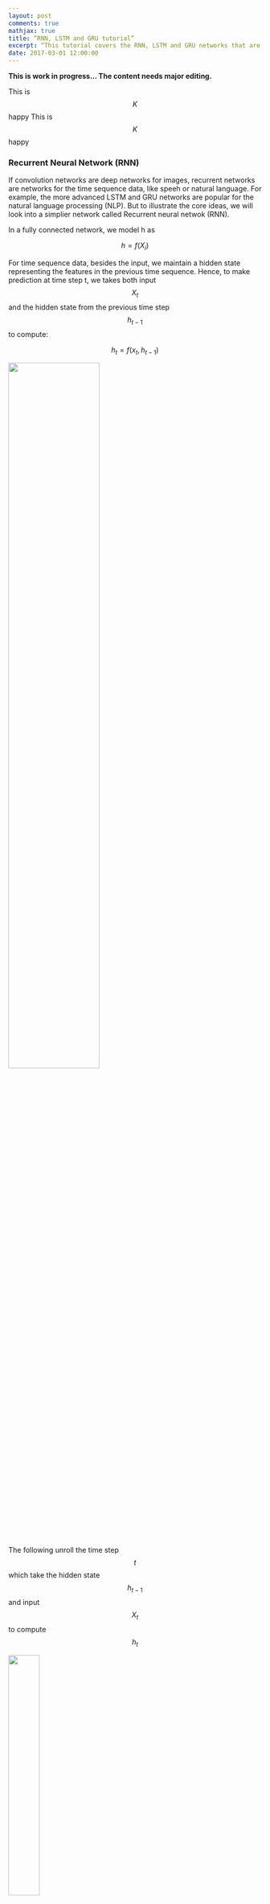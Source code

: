 ```yaml
---
layout: post
comments: true
mathjax: true
title: “RNN, LSTM and GRU tutorial”
excerpt: “This tutorial covers the RNN, LSTM and GRU networks that are widely popular for deep learning in NLP.”
date: 2017-03-01 12:00:00
---
```

**This is work in progress... The content needs major editing.**

This is $$K$$ happy
This is $$K$$
happy

### Recurrent Neural Network (RNN)

If convolution networks are deep networks for images, recurrent networks are networks for the time sequence data, like speeh or natural language. For example, the more advanced LSTM and GRU networks are popular for the natural language processing (NLP). But to illustrate the core ideas, we will look into a simplier network called Recurrent neural netwok (RNN).

In a fully connected network, we model h as 

$$
h = f(X_i)
$$


For time sequence data, besides the input, we maintain a hidden state representing the features in the previous time sequence. Hence, to make prediction at time step t, we takes both input
$$
X_t
$$
and the hidden state from the previous time step
$$
h_{t-1}
$$
to compute:

$$
h_t = f(x_t, h_{t-1})
$$

<div class="imgcap">
<img src="/assets/rnn/rnn_b.png" style="border:none;width:60%;">
</div>

The following unroll the time step 
$$
t
$$
which take the hidden state
$$
h_{t-1} 
$$
and input
$$
X_t
$$ 
to compute 
$$
h_t
$$
<div class="imgcap">
<img src="/assets/rnn/rnn_b3.png" style="border:none;width:35%;">
</div>

Here we unroll a RNN from time step 
$$
t-1
$$ 
 to 
$$
t+1
$$
:
<div class="imgcap">
<img src="/assets/rnn/rnn_b2.png" style="border:none;width:60%;">
</div>

In a FC network, 
$$
h
$$
servers as the output of the network. In RNN, 
$$
h
$$
servers 2 purposes: the hidden state for the previous sequence data as well as producing a prediction. Here we map the hidden state 
$$
h_t
$$
to a final prediction. For example, multiply 
$$
h_t
$$
with the matrix
$$
W
$$
to produce the desired predictions
$$
Y
$$.
 
<div class="imgcap">
<img src="/assets/rnn/cap14.png" style="border:none;width:30%;">
</div>

#### Create image caption using RNN
We will study a real example in explaing the RNN. For example, we input a school bus image into the RNN and output a caption like "A yellow school bus idles near a park." Our RNN will read an image and create an image caption.
<div class="imgcap">
<img src="/assets/rnn/cap.png" style="border:none;">
</div>
During the RNN training, we
1. Use a CNN network to capture features of an image.
2. Multiple the features with a trainable matrix to generate
$$
h_0
$$
3. Feed 
$$ 
h_0
$$
to the RNN.
4. Use a word embedding lookup table to convert a word to a word vector 
$$
X_1
$$
. (a.k.a word2vec)
5. Feed the word vector and
$$
h_0
$$ to the RNN.
$$
h_1 = f(X_1, h_0)
$$
6. Use a trainable matrix to map 
$$
h
$$
to scores which predict the probabilities of
$$
word_i
$$
to be the next caption word.
7. Move to the next time step with 
$$
h_1
$$ 
and the word "A" as input.

<div class="imgcap">
<img src="/assets/rnn/cap12.png" style="border:none;;">
</div>

#### Capture image features
We pass the image into a CNN and use one of the activation layer in the fully connected (FC) network to initialize the RNN. For example, in the picture below, we pick the input of the second FC layer which has a shape of (512,) as the features used to create captions.

<div class="imgcap">
<img src="/assets/rnn/cnn.png" style="border:none;;">
</div>

We multiple the CNN features with a trainable matrix to compute
$$
h_0
$$
for the first time step 1.

<div class="imgcap">
<img src="/assets/rnn/cap2.png" style="border:none;">
</div>

We will use 
$$
h_0
$$
for the RNN to compute
$$
h_1 = f(h_0, X_1)
$$

<div class="imgcap">
<img src="/assets/rnn/cap8.png" style="border:none;width:80%;">
</div>

Define the shape of CNN features (N, 512) and h (N, 512) which N is the batch size in training:
```python
input_dim   = 512   # CNN features dimension: 512  
hidden_dim  = 512   # Hidden state dimension: 512
```

Define the matrix to project the CNN features to 
$$
h_0
$$
.

```python
# W_proj: (input_dim, hidden_dim)
W_proj  = np.random.randn(input_dim, hidden_dim)
W_proj /= np.sqrt(input_dim)
b_proj  = np.zeros(hidden_dim)
```

Compute
$$
h_0
$$
.
```python
# Initialize CNN -> hidden state projection parameters
# h0: (N, hidden_dim)
h0 = features.dot(W_proj) + b_proj
```

#### Map words to RNN
Our training data contains both the images and captions. It also have a dictionary which map a vocabulary word to an integer. Caption words in the dataset are stored as word indexes. For example, the caption "A yellow school bus idles near a park." may stored as "1 5 3401 3461 78 5634 87 5 111 2" which 1 represents the "start" of a caption, 5 represents 'a', 3401 represents 'yellow'  and 2 represents the "end" of a caption.

> In this tutorial, we called the captions provided in the training dataset: true caption.

However, the RNN does not use the word index directly. Instead, through a word embedding lookup table (word2vec)
$$
W_{embed}
$$
, the word index is converted to a vector of length wordvec_dim. The RNN will take this vector
$$
X_t
$$ 
and 
$$
h_{t-1}
$$ to compute
$$
h_t
$$

<div class="imgcap">
<img src="/assets/rnn/cap9.png" style="border:none;width:40%;">
</div>

>  word2vec is a method to map a word to a vector say with 256 values. The mapping maintains the semantic relationship among words. The embedding lookup table is trained with deep learning.

When we create the training data, we convert words to the corresponding word index using a vocabulary dictionary. In runtime, we map the word index to a word vector.
<div class="imgcap">
<img src="/assets/rnn/encode.png" style="border:none;width:70%;">
</div>


Here is the code to convert an input caption word to the word vector x.
```python
wordvec_dim = 256  			   
```

```python
W_embed  = np.random.randn(vocab_size, wordvec_dim)
W_embed /= 100
```

```python
# captions:    (N, 17) The caption represent "<start> A yellow school bus idles near a park <end> <null> ... <null>" represent in word index. 
# captions_in  (N, 16) The caption feed into the RNN (X) = captions without the last word.
# captions_out (N, 16) The true caption output: the caption without "<start>"

# W_embed (vocab_size, wordvec_dim)
# captions_in: (N, 16) each captions_in contain at most 16 words.
# x: (N, 16, wordvec_dim)
x, cache_embed = word_embedding_forward(captions_in, W_embed)
```

```python
def word_embedding_forward(x, W):
  """
  Inputs:
  - x: Integer array of shape (N, T) each representing a word index for T timestep.
  - W: Weight matrix of shape (V, D) giving word vectors for all words. V is the vocabulary size and D is the size of the word vector.
  Returns a tuple of:
  - out: Array of shape (N, T, D) giving word vectors for all input words.
  - cache: Values needed for the backward pass
  """
  out, cache = None, None
  N, T = x.shape
  V, D = W.shape
  out = W[x]
  cache = (V, x)
  return out, cache  
```
  

#### RNN
<div class="imgcap">
<img src="/assets/rnn/score.png" style="border:none;width:40%;">
</div>

We pass the word vector
$$
X_0
$$
into the RNN. The output of the RNN 
$$
h_1
$$
is then multipy with 
$$
W_{vocab}
$$
to generate scores for each word in the vocabulary. For example, if we have 10004 words in the vocabulary, it will generate 10004 scores predicting how likely each word will be the next word in the caption. With the true caption and the scores, we compute the softmax loss of the RNN. 
<div class="imgcap">
<img src="/assets/rnn/score_1.png" style="border:none;">
</div>

The coding in computing the hidden states
$$
h_t
$$
, the scores and the softmax loss.
```python
# h: (N, 16, hidden_dim)
# Wx: (wordvec_dim, hidden_dim)
# Wh: (hidden_dim, hidden_dim)
h, cache_rnn = rnn_forward(x, h0, Wx, Wh, b)

# W_vocal: (hidden_dim, vocab_size 1004)
# scores: (N, 16, vocab_size 1004)
scores, cache_scores = temporal_affine_forward(h, W_vocab, b_vocab)
loss, dscores = temporal_softmax_loss(scores, captions_out, mask)
```

rnn_forward simply unroll the RNN to T time steps and update 
$$
h_t
$$
with each RNN step computation.
```python
def rnn_forward(x, h0, Wx, Wh, b):
  h, cache = None, None
  N, T, D = x.shape
  H = h0.shape[1]
  h = np.zeros((N, T, H))
  state = {}
  state[-1] = h0
  cache_step = [None] * T

  for t in range(T):
    xt = x[:, t, :]
    state[t], cache_step[t] = rnn_step_forward(xt, state[t-1], Wx, Wh, b)
    h[:, t, :] = state[t]

  cache = (cache_step, D)
  return h, cache
```

For each RNN step, we multiple 
$$
h_{t-1}
$$
with
$$
W_h
$$ 
and
$$
x_{t}
$$
with
$$
W_x
$$
to generate
$$
h_t
$$
```python
def rnn_step_forward(x, prev_h, Wx, Wh, b):
  next_h, cache = None, None
  state = np.dot(x, Wx) + np.dot(prev_h, Wh) + b
  next_h = np.tanh(state)

  cache = x, prev_h, Wx, Wh, state
  return next_h, cache
```    

Compute the scores by multiply
$$
W_{vocab}
$$
with
$$
h_t
$$
```python
 def temporal_affine_forward(x, w, b):
   N, T, D = x.shape
   M = b.shape[0]
   out = x.reshape(N * T, D).dot(w).reshape(N, T, M) + b
   cache = x, w, b, out
   return out, cache
```

For each words in the vocabulary (1004 words), we predict the probability of the word to be the next word in the caption. Then we compute the softmax cost to train the RNN later.
```python
def temporal_softmax_loss(x, y, mask):
  N, T, V = x.shape
  
  x_flat = x.reshape(N * T, V)
  y_flat = y.reshape(N * T)
  mask_flat = mask.reshape(N * T)
  
  probs = np.exp(x_flat - np.max(x_flat, axis=1, keepdims=True))
  probs /= np.sum(probs, axis=1, keepdims=True)
  loss = -np.sum(mask_flat * np.log(probs[np.arange(N * T), y_flat])) / N
  dx_flat = probs.copy()
  dx_flat[np.arange(N * T), y_flat] -= 1
  dx_flat /= N
  dx_flat *= mask_flat[:, None]
  
  dx = dx_flat.reshape(N, T, V)
  
  return loss, dx
```

    
#### Time step 0
Here is how we train with the image feature
$$
h_0
$$
and the first word 'start' to compute the softmax loss.

<div class="imgcap">
<img src="/assets/rnn/cap11.png" style="border:none;width:70%;">
</div>

#### Complete flow

After we completed the first time step.  we move onto the next time step with
$$
h_1
$$
and the next caption word 'A'. Note that, for training, we do not use our best prediction as the input
$$
X_t
$$
. We always use the true captions provided by the training set.  i.e., even the word 'A' has a very low score in our previous step prediction, we still use the work 'A' as the next input word since the whole purpose is to optimize the RNN with the true caption.

<div class="imgcap">
<img src="/assets/rnn/cap13.png" style="border:none;width:60%;">
</div>

Here is the detail complete flow in training 1 sample data.
<div class="imgcap">
<img src="/assets/rnn/cap3.png" style="border:none;;">
</div>

Here is the code for the forward feed, backpropagation and the loss.
```python
  def loss(self, features, captions):
    # For training, say the caption is "<start> A yellow bus idles near a park"
    # captions_in is the Xt input: "<start> A yellow bus idles near a"
    # captions_out is the true label: "A yellow bus idles near a park"
    captions_in = captions[:, :-1]
    captions_out = captions[:, 1:]
    
    mask = (captions_out != self._null)

    # Retrieve the trainable parameters
    W_proj, b_proj = self.params['W_proj'], self.params['b_proj']    
    W_embed = self.params['W_embed']
    Wx, Wh, b = self.params['Wx'], self.params['Wh'], self.params['b']
    W_vocab, b_vocab = self.params['W_vocab'], self.params['b_vocab']
    
    loss, grads = 0.0, {}
    # vocab_size = 1004
    # T          = 16
    #
    # features    : (N, input_dim)
    # W_proj      : (input_dim, hidden_dim)
    # h0          : (N, hidden_dim)
    #
    # x           : (N, T, wordvec_dim)
    # captions_in : (N, T) of word index
    # W-embed     : (vacab_size, wordvec_dim)
    #
    # h           : (N, 16, hidden_dim)
    # Wx          : (wordvec_dim, hidden_dim)
    # Wh          : (hidden_dim, hidden_dim)
    #
    # scores      : (N, 16, vocab_size)
    # W_vocab     : (hidden_dim, vocab_size)

    # Compute h0 from the image features.
    h0 = features.dot(W_proj) + b_proj

    # Find the word vector of the input caption word.
    x, cache_embed = word_embedding_forward(captions_in, W_embed)

    # Forward feed for the RNN
    h, cache_rnn = rnn_forward(x, h0, Wx, Wh, b)

    # Compute the scores for each words in the vocabulary
    scores, cache_scores = temporal_affine_forward(h, W_vocab, b_vocab)
	
    # Compute the softmax loss
    loss, dscores = temporal_softmax_loss(scores, captions_out, mask)

    # Perform the backpropagation
    dh, grads['W_vocab'], grads['b_vocab'] = temporal_affine_backward(dscores, cache_scores)
    dx, dh0, grads['Wx'], grads['Wh'], grads['b'] = rnn_backward(dh, cache_rnn)
    grads['W_embed'] = word_embedding_backward(dx, cache_embed)
    grads['b_proj'] = np.sum(dh0, axis=0)
    grads['W_proj'] = features.T.dot(dh0)
    
    return loss, grads
```

#### Making prediction

We will use the CNN to generate features for the image and map it to
$$
h_0
$$
with 
$$
W_{proj}
$$
.
<div class="imgcap">
<img src="/assets/rnn/cap4.png" style="border:none;width:80%;">
</div>

At time step 1, we feed the RNN with "start". The RNN computes the value 
$$
h_1
$$
which will multiply with 
$$
W_{vocab}
$$
to generate score for each word in the vocabulary (1004). We will make the first word prediction by select the one with the highest score (say, "A"). At time step 2, we will fit the highest score prediction "A" as an input into the time step 2. With 
$$
h_1
$$ 
computed at time step 1, we made the second preduction "bus".
	
<div class="imgcap">
<img src="/assets/rnn/cap7.png" style="border:none;;">
</div>

Here we compute the score and set the caption word at time step t to be the word with the highest score. We set prev_word to this prediction which will be used as data input for the next time step.
```python
scores, _ = affine_forward(next_h, W_vocab, b_vocab)
captions[:, t] = scores.argmax(axis=1)
prev_word = captions[:, t].reshape(N, 1)
```

Here is the full code making the prediction with comments:
```python
def sample(self, features, max_length=30):
    N = features.shape[0]
    captions = self._null * np.ones((N, max_length), dtype=np.int32)

    # Retrive all trainable parameters
    W_proj, b_proj = self.params['W_proj'], self.params['b_proj']
    W_embed = self.params['W_embed']
    Wx, Wh, b = self.params['Wx'], self.params['Wh'], self.params['b']
    W_vocab, b_vocab = self.params['W_vocab'], self.params['b_vocab']
    
    # N is the size of the data to test
    # prev_word : (N, 1)
    #
    # next_h    : (N, hidden_dim)
    # features  : (N, input_dim)
    # W_proj    : (input_dim, hidden_dim)
    #
    # embed     : (N, 1, wordvec_dim)
    # W-embed   : (vacab_size, wordvec_dim)
    #
    # next_c    : (N, hidden_dim*4) for LSTM
    #
    # scores    : (N, vocab_size)
    # W_vocab     : (hidden_dim, vocab_size)
    #
    # captions  : (N, max_length)

    # Set the first word as "<start>"
    prev_word = self._start * np.ones((N, 1), dtype=np.int32)

    # Compute h0
    next_h, affine_cache = affine_forward(features, W_proj, b_proj)

    H, _ = Wh.shape
    # for each time step
    for t in range(max_length):
      # Compute the word vector.
      embed, embed_cache = word_embedding_forward(prev_word, W_embed)
      # Compute h from the RNN
      next_h, cache = rnn_step_forward(np.squeeze(embed), next_h, Wx, Wh, b)
      # Map h to scores for each vocabulary word
      scores, _ = affine_forward(next_h, W_vocab, b_vocab)
      # Set the caption word at time t.
      captions[:, t] = scores.argmax(axis=1)
      # Set it to be the next word input in next time step.
      prev_word = captions[:, t].reshape(N, 1)

    return captions
```

Finally here is the final detail flows:
<div class="imgcap">
<img src="/assets/rnn/cap5.png" style="border:none;;">
</div>

### Long Short Term Memory network (LSTM)

<div class="imgcap">
<img src="/assets/rnn/cap6.png" style="border:none;;">
</div>

### Gated Recurrent Units (GRU)
